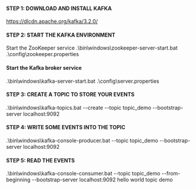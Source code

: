 #### STEP 1: DOWNLOAD AND INSTALL KAFKA  
https://dlcdn.apache.org/kafka/3.2.0/

####  STEP 2: START THE KAFKA ENVIRONMENT  
Start the ZooKeeper service
.\bin\windows\zookeeper-server-start.bat .\config\zookeeper.properties

#### Start the Kafka broker service
.\bin\windows\kafka-server-start.bat .\config\server.properties

#### STEP 3: CREATE A TOPIC TO STORE YOUR EVENTS  
.\bin\windows\kafka-topics.bat --create --topic topic_demo --bootstrap-server localhost:9092

#### STEP 4: WRITE SOME EVENTS INTO THE TOPIC  
.\bin\windows\kafka-console-producer.bat --topic topic_demo --bootstrap-server localhost:9092

#### STEP 5:  READ THE EVENTS
.\bin\windows\kafka-console-consumer.bat --topic topic_demo --from-beginning --bootstrap-server localhost:9092
hello world
topic demo